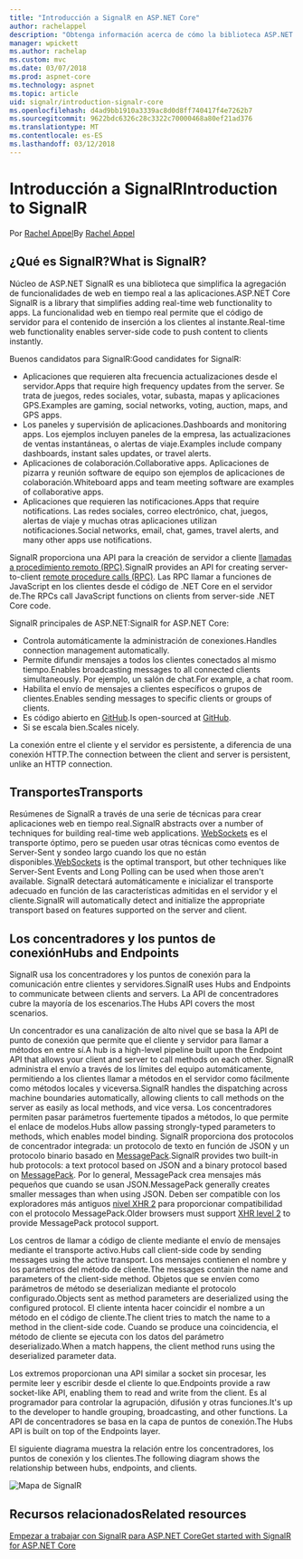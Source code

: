 ```yaml
---
title: "Introducción a SignalR en ASP.NET Core"
author: rachelappel
description: "Obtenga información acerca de cómo la biblioteca ASP.NET Core SignalR simplifica agregar funcionalidad web en tiempo real a las aplicaciones."
manager: wpickett
ms.author: rachelap
ms.custom: mvc
ms.date: 03/07/2018
ms.prod: aspnet-core
ms.technology: aspnet
ms.topic: article
uid: signalr/introduction-signalr-core
ms.openlocfilehash: d4ad9bb1910a3339ac8d0d8ff740417f4e7262b7
ms.sourcegitcommit: 9622bdc6326c28c3322c70000468a80ef21ad376
ms.translationtype: MT
ms.contentlocale: es-ES
ms.lasthandoff: 03/12/2018
---
```

# <a name="introduction-to-signalr"></a><span data-ttu-id="a4ad3-103">Introducción a SignalR</span><span class="sxs-lookup"><span data-stu-id="a4ad3-103">Introduction to SignalR</span></span>

<span data-ttu-id="a4ad3-104">Por [Rachel Appel](https://twitter.com/rachelappel)</span><span class="sxs-lookup"><span data-stu-id="a4ad3-104">By [Rachel Appel](https://twitter.com/rachelappel)</span></span>

## <a name="what-is-signalr"></a><span data-ttu-id="a4ad3-105">¿Qué es SignalR?</span><span class="sxs-lookup"><span data-stu-id="a4ad3-105">What is SignalR?</span></span>

<span data-ttu-id="a4ad3-106">Núcleo de ASP.NET SignalR es una biblioteca que simplifica la agregación de funcionalidades de web en tiempo real a las aplicaciones.</span><span class="sxs-lookup"><span data-stu-id="a4ad3-106">ASP.NET Core SignalR is a library that simplifies adding real-time web functionality to apps.</span></span> <span data-ttu-id="a4ad3-107">La funcionalidad web en tiempo real permite que el código de servidor para el contenido de inserción a los clientes al instante.</span><span class="sxs-lookup"><span data-stu-id="a4ad3-107">Real-time web functionality enables server-side code to push content to clients instantly.</span></span>

<span data-ttu-id="a4ad3-108">Buenos candidatos para SignalR:</span><span class="sxs-lookup"><span data-stu-id="a4ad3-108">Good candidates for SignalR:</span></span>

* <span data-ttu-id="a4ad3-109">Aplicaciones que requieren alta frecuencia actualizaciones desde el servidor.</span><span class="sxs-lookup"><span data-stu-id="a4ad3-109">Apps that require high frequency updates from the server.</span></span> <span data-ttu-id="a4ad3-110">Se trata de juegos, redes sociales, votar, subasta, mapas y aplicaciones GPS.</span><span class="sxs-lookup"><span data-stu-id="a4ad3-110">Examples are gaming, social networks, voting, auction, maps, and GPS apps.</span></span>
* <span data-ttu-id="a4ad3-111">Los paneles y supervisión de aplicaciones.</span><span class="sxs-lookup"><span data-stu-id="a4ad3-111">Dashboards and monitoring apps.</span></span> <span data-ttu-id="a4ad3-112">Los ejemplos incluyen paneles de la empresa, las actualizaciones de ventas instantáneas, o alertas de viaje.</span><span class="sxs-lookup"><span data-stu-id="a4ad3-112">Examples include company dashboards, instant sales updates, or travel alerts.</span></span>
* <span data-ttu-id="a4ad3-113">Aplicaciones de colaboración.</span><span class="sxs-lookup"><span data-stu-id="a4ad3-113">Collaborative apps.</span></span> <span data-ttu-id="a4ad3-114">Aplicaciones de pizarra y reunión software de equipo son ejemplos de aplicaciones de colaboración.</span><span class="sxs-lookup"><span data-stu-id="a4ad3-114">Whiteboard apps and team meeting software are examples of collaborative apps.</span></span>
* <span data-ttu-id="a4ad3-115">Aplicaciones que requieren las notificaciones.</span><span class="sxs-lookup"><span data-stu-id="a4ad3-115">Apps that require notifications.</span></span> <span data-ttu-id="a4ad3-116">Las redes sociales, correo electrónico, chat, juegos, alertas de viaje y muchas otras aplicaciones utilizan notificaciones.</span><span class="sxs-lookup"><span data-stu-id="a4ad3-116">Social networks, email, chat, games, travel alerts, and many other apps use notifications.</span></span>

<span data-ttu-id="a4ad3-117">SignalR proporciona una API para la creación de servidor a cliente [llamadas a procedimiento remoto (RPC)](https://wikipedia.org/wiki/Remote_procedure_call).</span><span class="sxs-lookup"><span data-stu-id="a4ad3-117">SignalR provides an API for creating server-to-client [remote procedure calls (RPC)](https://wikipedia.org/wiki/Remote_procedure_call).</span></span> <span data-ttu-id="a4ad3-118">Las RPC llamar a funciones de JavaScript en los clientes desde el código de .NET Core en el servidor de.</span><span class="sxs-lookup"><span data-stu-id="a4ad3-118">The RPCs call JavaScript functions on clients from server-side .NET Core code.</span></span>

<span data-ttu-id="a4ad3-119">SignalR principales de ASP.NET:</span><span class="sxs-lookup"><span data-stu-id="a4ad3-119">SignalR for ASP.NET Core:</span></span>

* <span data-ttu-id="a4ad3-120">Controla automáticamente la administración de conexiones.</span><span class="sxs-lookup"><span data-stu-id="a4ad3-120">Handles connection management automatically.</span></span>
* <span data-ttu-id="a4ad3-121">Permite difundir mensajes a todos los clientes conectados al mismo tiempo.</span><span class="sxs-lookup"><span data-stu-id="a4ad3-121">Enables broadcasting messages to all connected clients simultaneously.</span></span> <span data-ttu-id="a4ad3-122">Por ejemplo, un salón de chat.</span><span class="sxs-lookup"><span data-stu-id="a4ad3-122">For example, a chat room.</span></span>
* <span data-ttu-id="a4ad3-123">Habilita el envío de mensajes a clientes específicos o grupos de clientes.</span><span class="sxs-lookup"><span data-stu-id="a4ad3-123">Enables sending messages to specific clients or groups of clients.</span></span>
* <span data-ttu-id="a4ad3-124">Es código abierto en [GitHub](https://github.com/aspnet/signalr).</span><span class="sxs-lookup"><span data-stu-id="a4ad3-124">Is open-sourced at [GitHub](https://github.com/aspnet/signalr).</span></span>
* <span data-ttu-id="a4ad3-125">Si se escala bien.</span><span class="sxs-lookup"><span data-stu-id="a4ad3-125">Scales nicely.</span></span>

<span data-ttu-id="a4ad3-126">La conexión entre el cliente y el servidor es persistente, a diferencia de una conexión HTTP.</span><span class="sxs-lookup"><span data-stu-id="a4ad3-126">The connection between the client and server is persistent, unlike an HTTP connection.</span></span>

## <a name="transports"></a><span data-ttu-id="a4ad3-127">Transportes</span><span class="sxs-lookup"><span data-stu-id="a4ad3-127">Transports</span></span>

<span data-ttu-id="a4ad3-128">Resúmenes de SignalR a través de una serie de técnicas para crear aplicaciones web en tiempo real.</span><span class="sxs-lookup"><span data-stu-id="a4ad3-128">SignalR abstracts over a number of techniques for building real-time web applications.</span></span> <span data-ttu-id="a4ad3-129">[WebSockets](https://tools.ietf.org/html/rfc7118) es el transporte óptimo, pero se pueden usar otras técnicas como eventos de Server-Sent y sondeo largo cuando los que no están disponibles.</span><span class="sxs-lookup"><span data-stu-id="a4ad3-129">[WebSockets](https://tools.ietf.org/html/rfc7118) is the optimal transport, but other techniques like Server-Sent Events and Long Polling can be used when those aren't available.</span></span> <span data-ttu-id="a4ad3-130">SignalR detectará automáticamente e inicializar el transporte adecuado en función de las características admitidas en el servidor y el cliente.</span><span class="sxs-lookup"><span data-stu-id="a4ad3-130">SignalR will automatically detect and initialize the appropriate transport based on features supported on the server and client.</span></span>

## <a name="hubs-and-endpoints"></a><span data-ttu-id="a4ad3-131">Los concentradores y los puntos de conexión</span><span class="sxs-lookup"><span data-stu-id="a4ad3-131">Hubs and Endpoints</span></span>

<span data-ttu-id="a4ad3-132">SignalR usa los concentradores y los puntos de conexión para la comunicación entre clientes y servidores.</span><span class="sxs-lookup"><span data-stu-id="a4ad3-132">SignalR uses Hubs and Endpoints to communicate between clients and servers.</span></span> <span data-ttu-id="a4ad3-133">La API de concentradores cubre la mayoría de los escenarios.</span><span class="sxs-lookup"><span data-stu-id="a4ad3-133">The Hubs API covers the most scenarios.</span></span>

<span data-ttu-id="a4ad3-134">Un concentrador es una canalización de alto nivel que se basa la API de punto de conexión que permite que el cliente y servidor para llamar a métodos en entre sí.</span><span class="sxs-lookup"><span data-stu-id="a4ad3-134">A hub is a high-level pipeline built upon the Endpoint API that allows your client and server to call methods on each other.</span></span> <span data-ttu-id="a4ad3-135">SignalR administra el envío a través de los límites del equipo automáticamente, permitiendo a los clientes llamar a métodos en el servidor como fácilmente como métodos locales y viceversa.</span><span class="sxs-lookup"><span data-stu-id="a4ad3-135">SignalR handles the dispatching across machine boundaries automatically, allowing clients to call methods on the server as easily as local methods, and vice versa.</span></span> <span data-ttu-id="a4ad3-136">Los concentradores permiten pasar parámetros fuertemente tipados a métodos, lo que permite el enlace de modelos.</span><span class="sxs-lookup"><span data-stu-id="a4ad3-136">Hubs allow passing strongly-typed parameters to methods, which enables model binding.</span></span> <span data-ttu-id="a4ad3-137">SignalR proporciona dos protocolos de concentrador integrada: un protocolo de texto en función de JSON y un protocolo binario basado en [MessagePack](https://msgpack.org/).</span><span class="sxs-lookup"><span data-stu-id="a4ad3-137">SignalR provides two built-in hub protocols: a text protocol based on JSON and a binary protocol based on [MessagePack](https://msgpack.org/).</span></span>  <span data-ttu-id="a4ad3-138">Por lo general, MessagePack crea mensajes más pequeños que cuando se usan JSON.</span><span class="sxs-lookup"><span data-stu-id="a4ad3-138">MessagePack generally creates smaller messages than when using JSON.</span></span> <span data-ttu-id="a4ad3-139">Deben ser compatible con los exploradores más antiguos [nivel XHR 2](https://caniuse.com/#feat=xhr2) para proporcionar compatibilidad con el protocolo MessagePack.</span><span class="sxs-lookup"><span data-stu-id="a4ad3-139">Older browsers must support [XHR level 2](https://caniuse.com/#feat=xhr2) to provide MessagePack protocol support.</span></span>

<span data-ttu-id="a4ad3-140">Los centros de llamar a código de cliente mediante el envío de mensajes mediante el transporte activo.</span><span class="sxs-lookup"><span data-stu-id="a4ad3-140">Hubs call client-side code by sending messages using the active transport.</span></span> <span data-ttu-id="a4ad3-141">Los mensajes contienen el nombre y los parámetros del método de cliente.</span><span class="sxs-lookup"><span data-stu-id="a4ad3-141">The messages contain the name and parameters of the client-side method.</span></span> <span data-ttu-id="a4ad3-142">Objetos que se envíen como parámetros de método se deserializan mediante el protocolo configurado.</span><span class="sxs-lookup"><span data-stu-id="a4ad3-142">Objects sent as method parameters are deserialized using the configured protocol.</span></span> <span data-ttu-id="a4ad3-143">El cliente intenta hacer coincidir el nombre a un método en el código de cliente.</span><span class="sxs-lookup"><span data-stu-id="a4ad3-143">The client tries to match the name to a method in the client-side code.</span></span> <span data-ttu-id="a4ad3-144">Cuando se produce una coincidencia, el método de cliente se ejecuta con los datos del parámetro deserializado.</span><span class="sxs-lookup"><span data-stu-id="a4ad3-144">When a match happens, the client method runs using the deserialized parameter data.</span></span>

<span data-ttu-id="a4ad3-145">Los extremos proporcionan una API similar a socket sin procesar, les permite leer y escribir desde el cliente lo que.</span><span class="sxs-lookup"><span data-stu-id="a4ad3-145">Endpoints provide a raw socket-like API, enabling them to read and write from the client.</span></span> <span data-ttu-id="a4ad3-146">Es al programador para controlar la agrupación, difusión y otras funciones.</span><span class="sxs-lookup"><span data-stu-id="a4ad3-146">It's up to the developer to handle grouping, broadcasting, and other functions.</span></span> <span data-ttu-id="a4ad3-147">La API de concentradores se basa en la capa de puntos de conexión.</span><span class="sxs-lookup"><span data-stu-id="a4ad3-147">The Hubs API is built on top of the Endpoints layer.</span></span>

<span data-ttu-id="a4ad3-148">El siguiente diagrama muestra la relación entre los concentradores, los puntos de conexión y los clientes.</span><span class="sxs-lookup"><span data-stu-id="a4ad3-148">The following diagram shows the relationship between hubs, endpoints, and clients.</span></span>

![Mapa de SignalR](introduction-signalr-core/_static/signalr-core-architecture.png)

## <a name="related-resources"></a><span data-ttu-id="a4ad3-150">Recursos relacionados</span><span class="sxs-lookup"><span data-stu-id="a4ad3-150">Related resources</span></span>

[<span data-ttu-id="a4ad3-151">Empezar a trabajar con SignalR para ASP.NET Core</span><span class="sxs-lookup"><span data-stu-id="a4ad3-151">Get started with SignalR for ASP.NET Core</span></span>](xref:signalr/get-started-signalr-core)
